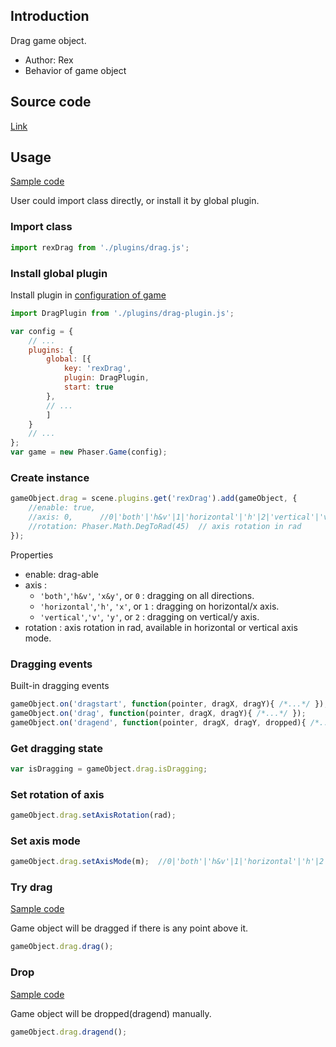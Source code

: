 ## Introduction

Drag game object.

- Author: Rex
- Behavior of game object

## Source code

[Link](https://github.com/rexrainbow/phaser3-rex-notes/blob/master/plugins/drag-plugin.js)

## Usage

[Sample code](https://github.com/rexrainbow/phaser3-rex-notes/tree/master/examples/drag)

User could import class directly, or install it by global plugin.

### Import class

```javascript
import rexDrag from './plugins/drag.js';
```

### Install global plugin

Install plugin in [configuration of game](game.md#configuration)

```javascript
import DragPlugin from './plugins/drag-plugin.js';

var config = {
    // ...
    plugins: {
        global: [{
            key: 'rexDrag',
            plugin: DragPlugin,
            start: true
        },
        // ...
        ]
    }
    // ...
};
var game = new Phaser.Game(config);
```

### Create instance

```javascript
gameObject.drag = scene.plugins.get('rexDrag').add(gameObject, {
    //enable: true,
    //axis: 0,      //0|'both'|'h&v'|1|'horizontal'|'h'|2|'vertical'|'v'
    //rotation: Phaser.Math.DegToRad(45)  // axis rotation in rad
});
```

Properties

- enable: drag-able
- axis : 
    - `'both'`,`'h&v'`, `'x&y'`, or `0` : dragging on all directions.
    - `'horizontal'`,`'h'`, `'x'`, or `1` : dragging on horizontal/x axis.
    - `'vertical'`,`'v'`, `'y'`, or `2` : dragging on vertical/y axis.
- rotation : axis rotation in rad, available in horizontal or vertical axis mode.

### Dragging events

Built-in dragging events

```javascript
gameObject.on('dragstart', function(pointer, dragX, dragY){ /*...*/ });
gameObject.on('drag', function(pointer, dragX, dragY){ /*...*/ });
gameObject.on('dragend', function(pointer, dragX, dragY, dropped){ /*...*/ });
```

### Get dragging state

```javascript
var isDragging = gameObject.drag.isDragging;
```

### Set rotation of axis

```javascript
gameObject.drag.setAxisRotation(rad);
```

### Set axis mode

```javascript
gameObject.drag.setAxisMode(m);  //0|'both'|'h&v'|1|'horizontal'|'h'|2|'vertical'|'v'
```

### Try drag

[Sample code](https://github.com/rexrainbow/phaser3-rex-notes/blob/master/examples/drag/try-drag.js)

Game object will be dragged if there is any point above it.

```javascript
gameObject.drag.drag();
```

### Drop

[Sample code](https://github.com/rexrainbow/phaser3-rex-notes/blob/master/examples/drag/dragend.js)

Game object will be dropped(dragend) manually.

```javascript
gameObject.drag.dragend();
```